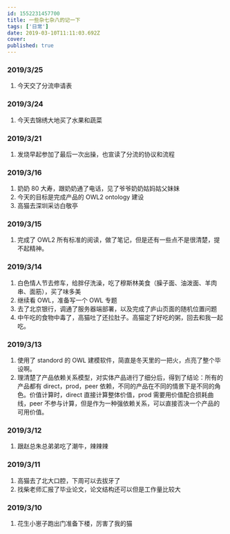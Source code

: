 ```yaml
---
id: 1552231457700
title: 一些杂七杂八的记一下
tags: ['日常']
date: 2019-03-10T11:11:03.692Z
cover:
published: true
---
```


### 2019/3/25

1. 今天交了分流申请表

### 2019/3/24

1. 今天去锦绣大地买了水果和蔬菜

### 2019/3/21

1. 发烧早起参加了最后一次出操，也宣读了分流的协议和流程

### 2019/3/16

1. 奶奶 80 大寿，跟奶奶通了电话，见了爷爷奶奶姑妈姑父妹妹
2. 今天的目标是完成产品的 OWL2 ontology 建设
3. 高猫去深圳采访白敬亭

### 2019/3/15

1. 完成了 OWL2 所有标准的阅读，做了笔记，但是还有一些点不是很清楚，提不起精神。

### 2019/3/14

1. 白色情人节去修车，给胖仔洗澡，吃了穆斯林美食（臊子面、油泼面、羊肉串、面筋），买了味多美
2. 继续看 OWL，准备写一个 OWL 专题
3. 去了北京银行，调通了服务器端部署，以及完成了庐山页面的随机位置问题
4. 中午吃的食物中毒了，高猫吐了还拉肚子。高猫定了好吃的粥，回去和我一起吃。

### 2019/3/13

1. 使用了 standord 的 OWL 建模软件，简直是冬天里的一把火，点亮了整个毕设啊。
2. 理清楚了产品依赖关系模型，对实体产品进行了细分后，得到了结论：所有的产品都有 direct，prod，peer 依赖，不同的产品在不同的情景下是不同的角色。价值计算时，direct 直接计算整体价值，prod 需要用价值配合损耗曲线，peer 不参与计算，但是作为一种强依赖关系，可以直接否决一个产品的可用价值。

### 2019/3/12

1. 跟赵总朱总弟弟吃了潮牛，辣辣辣

### 2019/3/11

1. 高猫去了北大口腔，下周可以去拔牙了
2. 找柴老师汇报了毕业论文，论文结构还可以但是工作量比较大

### 2019/3/10

1. 花生小崽子跑出门准备下楼，厉害了我的猫
